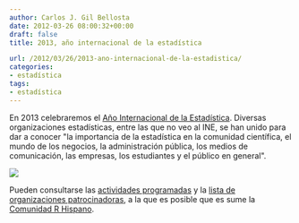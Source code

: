 ```yaml
---
author: Carlos J. Gil Bellosta
date: 2012-03-26 08:00:32+00:00
draft: false
title: 2013, año internacional de la estadística

url: /2012/03/26/2013-ano-internacional-de-la-estadistica/
categories:
- estadística
tags:
- estadística
---
```


En 2013 celebraremos el [Año Internacional de la Estadística](http://www.statistics2013.org/). Diversas organizaciones estadísticas, entre las que no veo al INE, se han unido para dar a conocer "la importancia de la estadística en la comunidad científica, el mundo de los negocios, la administración pública, los medios de comunicación, las empresas, los estudiantes y el público en general".

[![](/wp-uploads/2012/03/IYSTAT-Logo.png)
](/wp-uploads/2012/03/IYSTAT-Logo.png)

Pueden consultarse las [actividades programadas](http://www.statistics2013.org/activities.cfm)  y la [lista de organizaciones patrocinadoras](http://www.statistics2013.org/participants.cfm), a la que es posible que es sume la [Comunidad R Hispano](http://www.r-es.org).
